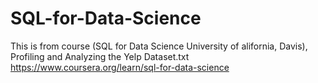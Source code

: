 # SQL-for-Data-Science
This is from course (SQL for Data Science University of alifornia, Davis),  Profiling and Analyzing the Yelp Dataset.txt
https://www.coursera.org/learn/sql-for-data-science
